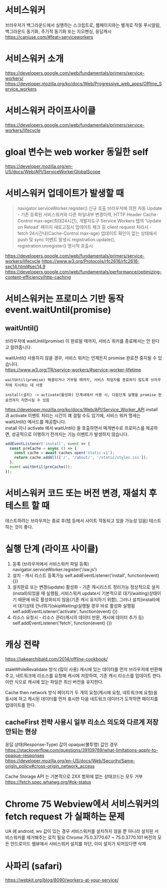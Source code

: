 # 서비스워커

브라우저가 백그라운드에서 실행하는 스크립트로, 웹페이지와는 별개로 작동
푸시알림, 백그라운드 동기화, 주기적 동기화 또는 지오펜싱, 응답캐시
https://caniuse.com/#feat=serviceworkers

# 서비스워커 소개

https://developers.google.com/web/fundamentals/primers/service-workers/
https://developer.mozilla.org/ko/docs/Web/Progressive_web_apps/Offline_Service_workers

# 서비스워커 라이프사이클

https://developers.google.com/web/fundamentals/primers/service-workers/lifecycle

# gloal 변수는 web worker 동일한 self

https://developer.mozilla.org/en-US/docs/Web/API/ServiceWorkerGlobalScope

# 서비스워커 업데이트가 발생할 때

> navigator.serviceWorker.register() 신규 호출
> 브라우저에 의한 자동 Update - 기존 등록된 서비스워커와 다른 파일내부 변경이력, HTTP Header Cache-Control max-age(최대24시간), 개발자도구 Service Workers 탭의 'Update on Reload' 페이지 새로고침시 업데이트 체크 등
> client request 처리시 - fetch
> 24시간내(Cache-Control max-age) 업데이트 확인이 없는 상태에서 push 및 sync 이벤트 발생시
> registration.update(), registration.unregister() 명시적 호출시

https://developers.google.com/web/fundamentals/primers/service-workers/lifecycle
https://www.w3.org/Protocols/rfc2616/rfc2616-sec14.html#sec14.9
https://developers.google.com/web/fundamentals/performance/optimizing-content-efficiency/http-caching

# 서비스워커는 프로미스 기반 동작 event.waitUntil(promise)

## waitUntil()

브라우저에 waitUntil(promise) 이 완료될 때까지,
서비스 워커를 종료해서는 안 된다고 알려줍니다.

waitUntil() 사용하지 않을 경우, 서비스 워커는 언제든지 promise 완료전 중지될 수 있습니다.  
https://www.w3.org/TR/service-workers/#service-worker-lifetime

`waitUntil(promise) 해결되거나 거부될 때까지, 서비스 작업자를 종료하지 않도록 브라우저에 지시하는 데 사용`

`install(설치) -> activate(활성화) 단계내에서 사용 시, 다음단계 실행을 promise 완료전까지 지연시킬 수 있음`

https://developer.mozilla.org/ko/docs/Web/API/Service_Worker_API
install 과 activate 이벤트 처리는 시간이 꽤 걸릴 수도 있기에, 서비스 워커 명세는 waitUntil() 메서드를 제공합니다.  
install 이나 activate 에서 waitUntil() 을 호출하면서 매개변수로 프로미스를 제공하면, 성공적으로 이행하기 전까지는 기능 이벤트가 발생하지 않습니다.

```javascript
addEventListener('install', event => {
  const preCache = async () => {
    const cache = await caches.open('static-v1');
    return cache.addAll(['/', '/about/', '/static/styles.css']);
  };
  event.waitUntil(preCache());
});
```

# 서비스워커 코드 또는 버전 변경, 재설치 후 테스트 할 때

테스트하려는 브라우저는 종료 후(탭 등에서 사이트 작동되고 있을 가능성 있음) 테스트 하는 것이 좋다.

# 실행 단계 (라이프 사이클)

1. 등록 (브라우저에서 서비스워커 파일 등록)
   navigator.serviceWorker.register('/sw.js')
2. 설치 - 캐시 리스트 등록가능
   self.addEventListener('install', function(event) {})
3. 설치완료 또는 변경(update) 활성화 - 기존 캐시리스트 정리가능
   정상적으로 설치(install)되었을 때 실행됨, 서비스워커 update시 기본적으로 대기(waiting)상태이기 때문에 바로 활성화되지 않음(기존 캐시 유지하기 위함), 그러나 설치(install)에서 대기상태 건너뛰기(skipWaiting)실행될 경우 바로 활성화 실행됨
   self.addEventListener('activate', function(event) {})
4. 리소스 요청시 - 리소스 관리(캐시의 데이터 반환, 캐시에 데이터 추가 등)
   self.addEventListener('fetch', function(event) {})

# 캐싱 전략

https://jakearchibald.com/2014/offline-cookbook/

staleWhileRevalidate 방식 (많이 사용)
캐시에 있는 데이터를 먼저 브라우저에 반환해주고,
네트워크에 리소스를 요청해 캐시에 저장하여, 기존 캐시 리소스를 업데이트 한다.
이런 식으로 캐시에 있는 파일은 최신 버전을 유지한다.

Cache then network 방식
페이지가 두 개의 요청(캐시에 요청, 네트워크에 요청)을 동시에 하고
캐시된 데이터를 먼저 표시한 다음 네트워크 데이터가 도착하면
페이지를 업데이트를 한다.

## cacheFirst 전략 사용시 일부 리소스 의도와 다르게 저장안되는 현상

응답 상태(Response-Type) 값이 opaque(불투명) 값인 경우  
https://stackoverflow.com/questions/39109789/what-limitations-apply-to-opaque-responses  
https://developer.mozilla.org/en-US/docs/Web/Security/Same-origin_policy#cross-origin_network_access

Cache Storage API 는 기본적으로 2XX 범위에 없는 상태코드는 모두 거부
https://fetch.spec.whatwg.org/#ok-status

# Chrome 75 Webview에서 서비스워커의 fetch request 가 실패하는 문제

UA 에 android, wv 값이 있는 경우 서비스워커를 설치하지 않을 뿐 아니라 설치된 서비스워커를 제거해주는 로직 필요
Chrome 75.0.3770.67 ~ 75.0.3770.101 버전의 모든 안드로이드 웹뷰에서 서비스워커 설치를 차단, 이미 설치가 되어있다면 삭제

# 사파리 (safari)

https://webkit.org/blog/8090/workers-at-your-service/
